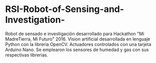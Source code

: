 # RSI-Robot-of-Sensing-and-Investigation-
Robot de sensado e investigación desarrollado para Hackathon "Mi MadreTierra, Mi Futuro" 2016.
Vision artificial desarrollada en lenguaje Python con la libreria OpenCV.
Actuadores controlados con una tarjeta Arduino Nano.
Se emplearon los sensores de humedad y gas con sus respectivas librerias.
